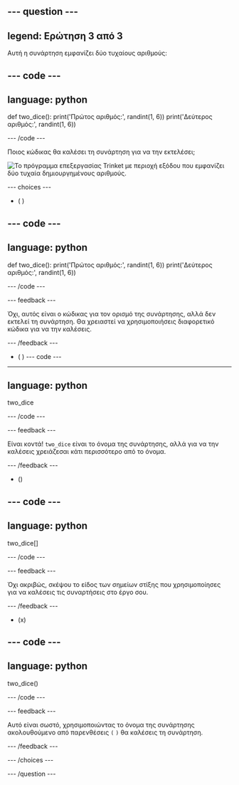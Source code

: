--- question ---
---
legend: Ερώτηση 3 από 3
---

Αυτή η συνάρτηση εμφανίζει δύο τυχαίους αριθμούς:

--- code ---
---
language: python
---

def two_dice(): print('Πρώτος αριθμός:', randint(1, 6)) print('Δεύτερος αριθμός:', randint(1, 6))

--- /code ---

Ποιος κώδικας θα καλέσει τη συνάρτηση για να την εκτελέσει;

![Το πρόγραμμα επεξεργασίας Trinket με περιοχή εξόδου που εμφανίζει δύο τυχαία δημιουργημένους αριθμούς.](images/quiz3.png)

--- choices ---

- ( )

--- code ---
---
language: python
---

def two_dice(): print('Πρώτος αριθμός:', randint(1, 6)) print('Δεύτερος αριθμός:', randint(1, 6))

--- /code ---

 --- feedback ---

 Όχι, αυτός είναι ο κώδικας για τον ορισμό της συνάρτησης, αλλά δεν εκτελεί τη συνάρτηση. Θα χρειαστεί να χρησιμοποιήσεις διαφορετικό κώδικα για να την καλέσεις.

 --- /feedback ---

- ( ) --- code ---
---
language: python
---

two_dice

--- /code ---

 --- feedback ---

Είναι κοντά! `two_dice` είναι το όνομα της συνάρτησης, αλλά για να την καλέσεις χρειάζεσαι κάτι περισσότερο από το όνομα.

 --- /feedback ---

- ()

--- code ---
---
language: python
---

two_dice[]

--- /code ---

 --- feedback ---

 Όχι ακριβώς, σκέψου το είδος των σημείων στίξης που χρησιμοποίησες για να καλέσεις τις συναρτήσεις στο έργο σου.

 --- /feedback ---

- (x)

--- code ---
---
language: python
---

two_dice()

--- /code ---

 --- feedback ---

 Αυτό είναι σωστό, χρησιμοποιώντας το όνομα της συνάρτησης ακολουθούμενο από παρενθέσεις `(` `)` θα καλέσεις τη συνάρτηση.

 --- /feedback ---

--- /choices ---

--- /question ---
